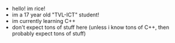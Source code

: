 - hello! im rice!
- im a 17 year old "TVL-ICT" student!
- im currently learning C++
- don't expect tons of stuff here (unless i know tons of C++, then probably expect tons of stuff)


<!---
LuckyRiceYT/LuckyRiceYT is a ✨ special ✨ repository because its `README.md` (this file) appears on your GitHub profile.
You can click the Preview link to take a look at your changes.
--->
